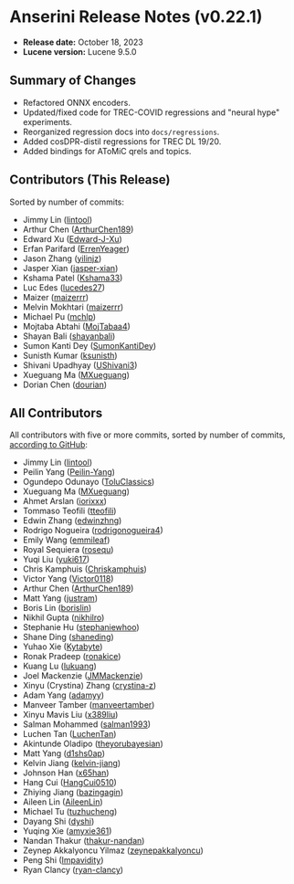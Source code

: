 # Anserini Release Notes (v0.22.1)

+ **Release date:** October 18, 2023
+ **Lucene version:** Lucene 9.5.0

## Summary of Changes

+ Refactored ONNX encoders.
+ Updated/fixed code for TREC-COVID regressions and "neural hype" experiments.
+ Reorganized regression docs into `docs/regressions`.
+ Added cosDPR-distil regressions for TREC DL 19/20.
+ Added bindings for AToMiC qrels and topics.

## Contributors (This Release)

Sorted by number of commits:

+ Jimmy Lin ([lintool](https://github.com/lintool))
+ Arthur Chen ([ArthurChen189](https://github.com/ArthurChen189))
+ Edward Xu ([Edward-J-Xu](https://github.com/Edward-J-Xu))
+ Erfan Parifard ([ErrenYeager](https://github.com/ErrenYeager))
+ Jason Zhang ([yilinjz](https://github.com/yilinjz))
+ Jasper Xian ([jasper-xian](https://github.com/jasper-xian))
+ Kshama Patel ([Kshama33](https://github.com/Kshama33))
+ Luc Edes ([lucedes27](https://github.com/lucedes27))
+ Maizer ([maizerrr](https://github.com/maizerrr))
+ Melvin Mokhtari ([maizerrr](https://github.com/MelvinMo))
+ Michael Pu ([mchlp](https://github.com/mchlp))
+ Mojtaba Abtahi ([MojTabaa4](https://github.com/MojTabaa4))
+ Shayan Bali ([shayanbali](https://github.com/shayanbali))
+ Sumon Kanti Dey ([SumonKantiDey](https://github.com/SumonKantiDey))
+ Sunisth Kumar ([ksunisth](https://github.com/ksunisth))
+ Shivani Upadhyay ([UShivani3](https://github.com/UShivani3))
+ Xueguang Ma ([MXueguang](https://github.com/MXueguang))
+ Dorian Chen ([dourian](https://github.com/dourian))

## All Contributors

All contributors with five or more commits, sorted by number of commits, [according to GitHub](https://github.com/castorini/Anserini/graphs/contributors):

+ Jimmy Lin ([lintool](https://github.com/lintool))
+ Peilin Yang ([Peilin-Yang](https://github.com/Peilin-Yang))
+ Ogundepo Odunayo ([ToluClassics](https://github.com/ToluClassics))
+ Xueguang Ma ([MXueguang](https://github.com/MXueguang))
+ Ahmet Arslan ([iorixxx](https://github.com/iorixxx))
+ Tommaso Teofili ([tteofili](https://github.com/tteofili))
+ Edwin Zhang ([edwinzhng](https://github.com/edwinzhng))
+ Rodrigo Nogueira ([rodrigonogueira4](https://github.com/rodrigonogueira4))
+ Emily Wang ([emmileaf](https://github.com/emmileaf))
+ Royal Sequiera ([rosequ](https://github.com/rosequ))
+ Yuqi Liu ([yuki617](https://github.com/yuki617))
+ Chris Kamphuis ([Chriskamphuis](https://github.com/Chriskamphuis))
+ Victor Yang ([Victor0118](https://github.com/Victor0118))
+ Arthur Chen ([ArthurChen189](https://github.com/ArthurChen189))
+ Matt Yang ([justram](https://github.com/justram))
+ Boris Lin ([borislin](https://github.com/borislin))
+ Nikhil Gupta ([nikhilro](https://github.com/nikhilro))
+ Stephanie Hu ([stephaniewhoo](https://github.com/stephaniewhoo))
+ Shane Ding ([shaneding](https://github.com/shaneding))
+ Yuhao Xie ([Kytabyte](https://github.com/Kytabyte))
+ Ronak Pradeep ([ronakice](https://github.com/ronakice))
+ Kuang Lu ([lukuang](https://github.com/lukuang))
+ Joel Mackenzie ([JMMackenzie](https://github.com/JMMackenzie))
+ Xinyu (Crystina) Zhang ([crystina-z](https://github.com/crystina-z))
+ Adam Yang ([adamyy](https://github.com/adamyy))
+ Manveer Tamber ([manveertamber](https://github.com/manveertamber))
+ Xinyu Mavis Liu ([x389liu](https://github.com/x389liu))
+ Salman Mohammed ([salman1993](https://github.com/salman1993))
+ Luchen Tan ([LuchenTan](https://github.com/LuchenTan))
+ Akintunde Oladipo ([theyorubayesian](https://github.com/theyorubayesian))
+ Matt Yang ([d1shs0ap](https://github.com/d1shs0ap))
+ Kelvin Jiang ([kelvin-jiang](https://github.com/kelvin-jiang))
+ Johnson Han ([x65han](https://github.com/x65han))
+ Hang Cui ([HangCui0510](https://github.com/HangCui0510))
+ Zhiying Jiang ([bazingagin](https://github.com/bazingagin))
+ Aileen Lin ([AileenLin](https://github.com/AileenLin))
+ Michael Tu ([tuzhucheng](https://github.com/tuzhucheng))
+ Dayang Shi ([dyshi](https://github.com/dyshi))
+ Yuqing Xie ([amyxie361](https://github.com/amyxie361))
+ Nandan Thakur ([thakur-nandan](https://github.com/thakur-nandan))
+ Zeynep Akkalyoncu Yilmaz ([zeynepakkalyoncu](https://github.com/zeynepakkalyoncu))
+ Peng Shi ([Impavidity](https://github.com/Impavidity))
+ Ryan Clancy ([ryan-clancy](https://github.com/ryan-clancy))
